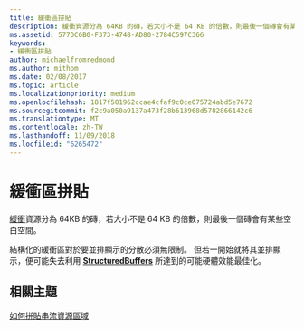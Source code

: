 ```yaml
---
title: 緩衝區拼貼
description: 緩衝資源分為 64KB 的磚，若大小不是 64 KB 的倍數，則最後一個磚會有某些空白空間。
ms.assetid: 577DC6B0-F373-4748-AD80-2784C597C366
keywords:
- 緩衝區拼貼
author: michaelfromredmond
ms.author: mithom
ms.date: 02/08/2017
ms.topic: article
ms.localizationpriority: medium
ms.openlocfilehash: 1817f501962ccae4cfaf9c0ce075724abd5e7672
ms.sourcegitcommit: f2c9a050a9137a473f28b613968d5782866142c6
ms.translationtype: MT
ms.contentlocale: zh-TW
ms.lasthandoff: 11/09/2018
ms.locfileid: "6265472"
---
```

# <a name="buffer-tiling"></a>緩衝區拼貼


[緩衝](introduction-to-buffers.md)資源分為 64KB 的磚，若大小不是 64 KB 的倍數，則最後一個磚會有某些空白空間。

結構化的緩衝區對於要並排顯示的分散必須無限制。 但若一開始就將其並排顯示，便可能失去利用 [**StructuredBuffers**](https://msdn.microsoft.com/library/windows/desktop/ff471514) 所達到的可能硬體效能最佳化。

## <a name="span-idrelated-topicsspanrelated-topics"></a><span id="related-topics"></span>相關主題


[如何拼貼串流資源區域](how-a-streaming-resource-s-area-is-tiled.md)

 

 




